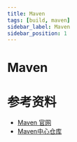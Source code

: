 ```yaml
---
title: Maven
tags: [build, maven]
sidebar_label: Maven
sidebar_position: 1
---
```


# Maven

# 参考资料

* [Maven 官网](https://maven.apache.org/)
* [Maven中心仓库](https://mvnrepository.com/)